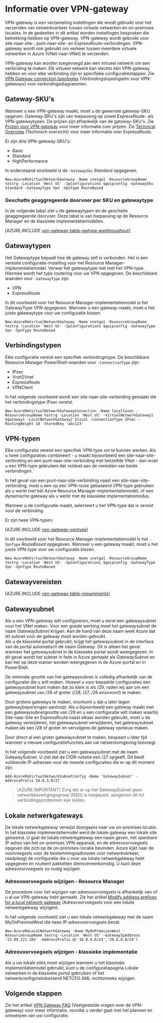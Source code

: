 <properties 
   pageTitle="Informatie over VPN-gateway| Microsoft Azure"
   description="Meer informatie over VPN-gateway voor Azure Virtual Network."
   services="vpn-gateway"
   documentationCenter="na"
   authors="cherylmc"
   manager="carmonm"
   editor=""
   tags="azure-resource-manager,azure-service-management"/>
<tags 
   ms.service="vpn-gateway"
   ms.devlang="na"
   ms.topic="get-started-article"
   ms.tgt_pltfrm="na"
   ms.workload="infrastructure-services"
   ms.date="07/20/2016"
   ms.author="cherylmc" />

# Informatie over VPN-gateway

VPN-gateway is een verzameling instellingen die wordt gebruikt voor het verzenden van netwerkverkeer tussen virtuele netwerken en on-premises locaties. In de gedeelten in dit artikel worden instellingen besproken die betrekking hebben op VPN-gateway. VPN-gateway wordt gebruikt voor site-naar-site-, punt-naar-site- en ExpressRoute-verbindingen. VPN-gateway wordt ook gebruikt om verkeer tussen meerdere virtuele netwerken in Azure (VNet-naar-VNet) te verzenden. 

VPN-gateway kan worden toegevoegd aan een virtueel netwerk om een verbinding te maken. Elk virtueel netwerk kan slechts één VPN-gateway hebben en voor elke verbinding zijn er specifieke configuratiestappen. Zie [VPN Gateway connection topologies](vpn-gateway-topology.md) (Verbindingstopologieën voor VPN-gateways) voor verbindingsdiagrammen. 

## <a name="gwsku"></a>Gateway-SKU's

Wanneer u een VPN-gateway maakt, moet u de gewenste gateway-SKU opgeven. Gateway-SKU's zijn van toepassing op zowel ExpressRoute- als VPN-gatewaytypen. De prijzen zijn afhankelijk van de gateway-SKU's. Zie [Prijzen voor VPN-gateway](https://azure.microsoft.com/pricing/details/vpn-gateway/) voor meer informatie over prijzen. Zie [Technical Overview](../expressroute/expressroute-introduction.md) (Technisch overzicht) voor meer informatie over ExpressRoute.

Er zijn drie VPN-gateway-SKU's:

- Basic
- Standard
- HighPerformance

In onderstaand voorbeeld is de `-GatewaySku` *Standard* opgegeven.

    New-AzureRmVirtualNetworkGateway -Name vnetgw1 -ResourceGroupName testrg -Location 'West US' -IpConfigurations $gwipconfig -GatewaySku Standard -GatewayType Vpn -VpnType RouteBased

###  <a name="aggthroughput"></a>Geschatte geaggregeerde doorvoer per SKU en gatewaytype


In de volgende tabel ziet u de gatewaytypen en de geschatte geaggregeerde doorvoer. Deze tabel is van toepassing op de Resource Manager en de klassieke implementatiemodellen.

[AZURE.INCLUDE [vpn-gateway-table-gwtype-aggthroughput](../../includes/vpn-gateway-table-gwtype-aggtput-include.md)] 

## <a name="gwtype"></a>Gatewaytypen

Het Gatewaytype bepaalt hoe de gateway zelf is verbonden. Het is een vereiste configuratie-instelling voor het Resource Manager-implementatiemodel. Verwar het gatewaytype niet met het VPN-type. Hiermee wordt het type routering voor uw VPN opgegeven. De beschikbare waarden voor `-GatewayType` zijn: 

- VPN
- ExpressRoute


In dit voorbeeld voor het Resource Manager-implementatiemodel is het GatewayType *VPN* opgegeven. Wanneer u een gateway maakt, moet u het juiste gatewaytype voor uw configuratie kiezen. 

    New-AzureRmVirtualNetworkGateway -Name vnetgw1 -ResourceGroupName testrg -Location 'West US' -IpConfigurations $gwipconfig -GatewayType Vpn -VpnType RouteBased

## <a name="connectiontype"></a>Verbindingstypen

Elke configuratie vereist een specifiek verbindingstype. De beschikbare Resource Manager PowerShell-waarden voor `-ConnectionType` zijn:

- IPsec
- Vnet2Vnet
- ExpressRoute
- VPNClient

In het volgende voorbeeld wordt een site-naar-site-verbinding gemaakt die het verbindingstype IPsec vereist.

    New-AzureRmVirtualNetworkGatewayConnection -Name localtovon -ResourceGroupName testrg -Location 'West US' -VirtualNetworkGateway1 $gateway1 -LocalNetworkGateway2 $local -ConnectionType IPsec -RoutingWeight 10 -SharedKey 'abc123'

## <a name="vpntype"></a>VPN-typen

Elke configuratie vereist een specifiek VPN-type om te kunnen werken. Als u twee configuraties combineert - u maakt bijvoorbeeld een site-naar-site-verbinding en een punt-naar-site-verbinding met hetzelfde VNet - dan moet u een VPN-type gebruiken dat voldoet aan de vereisten van beide verbindingen. 

In het geval van een punt-naar-site-verbinding naast een site-naar-site-verbinding, moet u een op een VPN-route gebaseerd VPN-type gebruiken als u werkt met het Azure Resource Manager-implementatiemodel, of een dynamische gateway als u werkt met de klassieke implementatiemodus.

Wanneer u de configuratie maakt, selecteert u het VPN-type dat is vereist voor de verbinding. 

Er zijn twee VPN-typen:

[AZURE.INCLUDE [vpn-gateway-vpntype](../../includes/vpn-gateway-vpntype-include.md)]

In dit voorbeeld voor het Resource Manager-implementatiemodel is het `-VpnType` *RouteBased* opgegeven. Wanneer u een gateway maakt, moet u het juiste VPN-type voor uw configuratie kiezen. 

    New-AzureRmVirtualNetworkGateway -Name vnetgw1 -ResourceGroupName testrg -Location 'West US' -IpConfigurations $gwipconfig -GatewayType Vpn -VpnType RouteBased

##  <a name="requirements"></a>Gatewayvereisten

[AZURE.INCLUDE [vpn-gateway-table-requirements](../../includes/vpn-gateway-table-requirements-include.md)] 


## <a name="gwsub"></a>Gatewaysubnet

Als u een VPN-gateway wilt configureren, moet u eerst een gatewaysubnet voor het VNet maken. Voor een goede werking moet het gatewaysubnet de naam *GatewaySubnet* krijgen. Aan de hand van deze naam weet Azure dat dit subnet voor de gateway moet worden gebruikt.<BR>Als u de klassieke portal gebruikt, krijgt het gatewaysubnet in de interface van de portal automatisch de naam *Gateway*. Dit is alleen het geval wanneer het gatewaysubnet in de klassieke portal wordt weergegeven. In dit geval wordt het subnet in feite in Azure gemaakt als *GatewaySubnet* en kan het op deze manier worden weergegeven in de Azure-portal en in PowerShell.

De minimale grootte van het gatewaysubnet is volledig afhankelijk van de configuratie die u wilt maken. Hoewel u voor bepaalde configuraties een gatewaysubnet kunt maken dat zo klein is als /29, raden wij aan om een gatewaysubnet van /28 of groter (/28, /27, /26 enzovoort) te maken. 

Door grotere gateways te maken, voorkomt u dat u later tegen gatewaybeperkingen aanloopt. Als u bijvoorbeeld een gateway maakt met een gatewaysubnetgrootte van /29 en u een configuratie wilt maken waarbij Site-naar-Site en ExpressRoute naast elkaar worden gebruikt, moet u de gateway verwijderen, het gatewaysubnet verwijderen, het gatewaysubnet maken als een /28 of groter en vervolgens de gateway opnieuw maken. 

Door direct al een groter gatewaysubnet te maken, bespaart u later tijd wanneer u nieuwe configuratiefuncties aan uw netwerkomgeving toevoegt. 

In het volgende voorbeeld ziet u een gatewaysubnet met de naam GatewaySubnet. U ziet dat de CIDR-notatie een /27 opgeeft. Dit biedt voldoende IP-adressen voor de meeste configuraties die er op dit moment zijn.

    Add-AzureRmVirtualNetworkSubnetConfig -Name 'GatewaySubnet' -AddressPrefix 10.0.3.0/27

>[AZURE.IMPORTANT] Zorg dat er op het GatewaySubnet geen netwerkbeveiligingsgroep (NSG) is toegepast, aangezien dit tot verbindingsproblemen kan leiden.



## <a name="lng"></a>Lokale netwerkgateways

De lokale netwerkgateway verwijst doorgaans naar uw on-premises locatie. In het klassieke implementatiemodel werd de lokale gateway een lokale site genoemd. U gaat de lokale netwerkgateway een naam geven, het openbare IP-adres van het on-premises VPN-apparaat, en de adresvoorvoegsels opgeven die zich op de on-premises-locatie bevinden. Azure kijkt naar de voorvoegsels voor de bestemmingsadressen voor netwerkverkeer, raadpleegt de configuratie die u voor uw lokale netwerkgateway hebt opgegeven en routeert pakketten dienovereenkomstig. U kunt deze adresvoorvoegsels zo nodig wijzigen.


### Adresvoorvoegsels wijzigen - Resource Manager

De procedure voor het wijzigen van adresvoorvoegsels is afhankelijk van of u al uw VPN-gateway hebt gemaakt. Zie het artikel [Modify address prefixes for a local network gateway](vpn-gateway-create-site-to-site-rm-powershell.md#modify) (Adresvoorvoegsels voor een lokale netwerkgateway wijzigen).

In het volgende voorbeeld ziet u een lokale netwerkgateway met de naam MyOnPremiseWest die twee IP-adresvoorvoegsels bevat.

    New-AzureRmLocalNetworkGateway -Name MyOnPremisesWest -ResourceGroupName testrg -Location 'West US' -GatewayIpAddress '23.99.221.164' -AddressPrefix @('10.0.0.0/24','20.0.0.0/24') 

### Adresvoorvoegsels wijzigen - klassieke implementatie

Als u uw lokale sites moet wijzigen wanneer u het klassieke implementatiemodel gebruikt, kunt u de configuratiepagina Lokale netwerken in de klassieke portal gebruiken of het netwerkconfiguratiebestand NETCFG.XML rechtstreeks wijzigen.



## Volgende stappen

Zie het artikel [VPN Gateway FAQ](vpn-gateway-vpn-faq.md) (Veelgestelde vragen over de VPN-gateway) voor meer informatie, voordat u verder gaat met het plannen en ontwerpen van uw configuratie.





 



<!--HONumber=ago16_HO4-->


